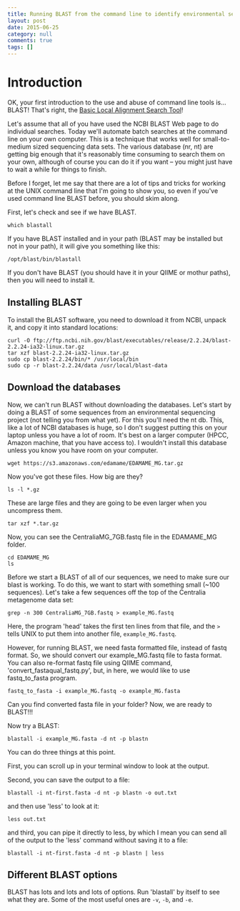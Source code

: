 ```yaml
---
title: Running BLAST from the command line to identify environmental sequences
layout: post
date: 2015-06-25
category: null
comments: true
tags: []
---
```


# Introduction
OK, your first introduction to the use and abuse of command line tools is... BLAST! That's right, the [Basic Local Alignment Search Tool](http://en.wikipedia.org/wiki/BLAST)!

Let's assume that all of you have used the NCBI BLAST Web page to do individual searches. Today we'll automate batch searches at the command line on your own computer. This is a technique that works well for small-to-medium sized sequencing data sets. The various database (nr, nt) are getting big enough that it's reasonably time consuming to search them on your own, although of course you can do it if you want – you might just have to wait a while for things to finish.

Before I forget, let me say that there are a lot of tips and tricks for working at the UNIX command line that I'm going to show you, so even if you've used command line BLAST before, you should skim along.

First, let's check and see if we have BLAST.

```
which blastall
```

If you have BLAST installed and in your path (BLAST may be installed but not in your path), it will give you something like this:

```
/opt/blast/bin/blastall
```

If you don't have BLAST (you should have it in your QIIME or mothur paths), then you will need to install it.

## Installing BLAST
To install the BLAST software, you need to download it from NCBI, unpack it, and copy it into standard locations:

```
curl -O ftp://ftp.ncbi.nih.gov/blast/executables/release/2.2.24/blast-2.2.24-ia32-linux.tar.gz
tar xzf blast-2.2.24-ia32-linux.tar.gz
sudo cp blast-2.2.24/bin/* /usr/local/bin
sudo cp -r blast-2.2.24/data /usr/local/blast-data
```

## Download the databases
Now, we can't run BLAST without downloading the databases. Let's start by doing a BLAST of some sequences from an environmental sequencing project (not telling you from what yet). For this you'll need the nt db.  This, like a lot of NCBI databases is huge, so I don't suggest putting this on your laptop unless you have a lot of room.  It's best on a larger computer (HPCC, Amazon machine, that you have access to).  I wouldn't install this database unless you know you have room on your computer.

```
wget https://s3.amazonaws.com/edamame/EDAMAME_MG.tar.gz
```

Now you've got these files. How big are they?

```
ls -l *.gz
```

These are large files and they are going to be even larger when you uncompress them.

```
tar xzf *.tar.gz
```

Now, you can see the CentraliaMG_7GB.fastq file in the EDAMAME_MG folder.

```
cd EDAMAME_MG
ls
```

Before we start a BLAST of all of our sequences, we need to make sure our blast is working.  To do this, we want to start with something small (~100 sequences). Let's take a few sequences off the top of the Centralia metagenome data set:

```
grep -n 300 CentraliaMG_7GB.fastq > example_MG.fastq
```

Here, the program 'head' takes the first ten lines from that file, and the `>` tells UNIX to put them into another file, `example_MG.fastq`.

However, for running BLAST, we need fasta formatted file, instead of fastq format. So, we should convert our example_MG.fastq file to fasta format. You can also re-format fastq file using QIIME command, 'convert_fastaqual_fastq.py', but, in here, we would like to use fastq_to_fasta program.

```
fastq_to_fasta -i example_MG.fastq -o example_MG.fasta
```

Can you find converted fasta file in your folder? Now, we are ready to BLAST!!!


Now try a BLAST:

```
blastall -i example_MG.fasta -d nt -p blastn
```

You can do three things at this point.

First, you can scroll up in your terminal window to look at the output.  

Second, you can save the output to a file:

```
blastall -i nt-first.fasta -d nt -p blastn -o out.txt
```

and then use 'less' to look at it:

```
less out.txt
```

and third, you can pipe it directly to less, by which I mean you can send all of the output to the 'less' command without saving it to a file:

```
blastall -i nt-first.fasta -d nt -p blastn | less
```

## Different BLAST options
BLAST has lots and lots and lots of options. Run 'blastall' by itself to see what they are. Some of the most useful ones are `-v`, `-b`, and `-e`.

